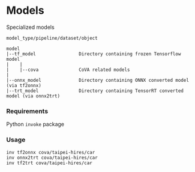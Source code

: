 # Models
Specialized models
```
model_type/pipeline/dataset/object

model
|--tf_model                Directory containing frozen Tensorflow model
|    |
|    |--cova               CoVA related models
|
|--onnx_model              Directory containing ONNX converted model     (via tf2onnx)
|--trt_model               Directory containing TensorRT converted model (via onnx2trt)

```

### Requirements
Python `invoke` package

### Usage
```
inv tf2onnx cova/taipei-hires/car
inv onnx2trt cova/taipei-hires/car
inv tf2trt cova/taipei-hires/car
```

